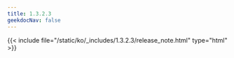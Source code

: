 ```yaml
---
title: 1.3.2.3
geekdocNav: false
---
```

{{< include file="/static/ko/_includes/1.3.2.3/release_note.html" type="html" >}}